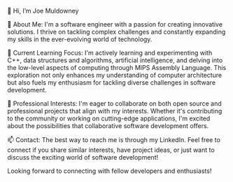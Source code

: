 👋 Hi, I’m Joe Muldowney

👀 About Me:
I'm a software engineer with a passion for creating innovative solutions. I thrive on tackling complex challenges and constantly expanding my skills in the ever-evolving world of technology.

🌱 Current Learning Focus:
I'm actively learning and experimenting with C++, data structures and algorithms, artificial intelligence, and delving into the low-level aspects of computing through MIPS Assembly Language. This exploration not only enhances my understanding of computer architecture but also fuels my enthusiasm for tackling diverse challenges in software development.

💼 Professional Interests:
I'm eager to collaborate on both open source and professional projects that align with my interests. Whether it's contributing to the community or working on cutting-edge applications, I'm excited about the possibilities that collaborative software development offers.

📫 Contact:
The best way to reach me is through my LinkedIn. Feel free to connect if you share similar interests, have project ideas, or just want to discuss the exciting world of software development!

Looking forward to connecting with fellow developers and enthusiasts!
